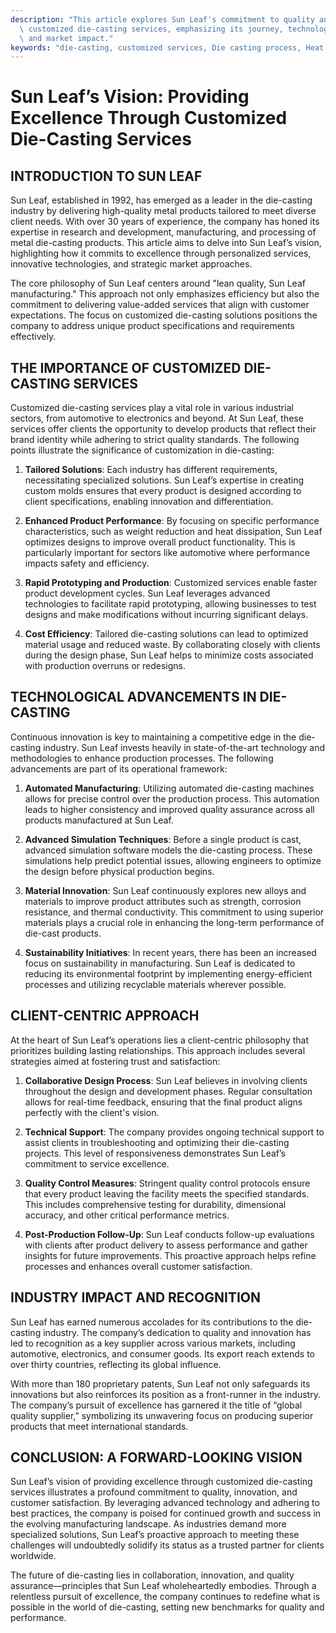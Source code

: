 ```yaml
---
description: "This article explores Sun Leaf's commitment to quality and innovation through its\
  \ customized die-casting services, emphasizing its journey, technological advancements,\
  \ and market impact."
keywords: "die-casting, customized services, Die casting process, Heat dissipation performance"
---
```

# Sun Leaf’s Vision: Providing Excellence Through Customized Die-Casting Services

## INTRODUCTION TO SUN LEAF

Sun Leaf, established in 1992, has emerged as a leader in the die-casting industry by delivering high-quality metal products tailored to meet diverse client needs. With over 30 years of experience, the company has honed its expertise in research and development, manufacturing, and processing of metal die-casting products. This article aims to delve into Sun Leaf’s vision, highlighting how it commits to excellence through personalized services, innovative technologies, and strategic market approaches.

The core philosophy of Sun Leaf centers around "lean quality, Sun Leaf manufacturing." This approach not only emphasizes efficiency but also the commitment to delivering value-added services that align with customer expectations. The focus on customized die-casting solutions positions the company to address unique product specifications and requirements effectively.

## THE IMPORTANCE OF CUSTOMIZED DIE-CASTING SERVICES

Customized die-casting services play a vital role in various industrial sectors, from automotive to electronics and beyond. At Sun Leaf, these services offer clients the opportunity to develop products that reflect their brand identity while adhering to strict quality standards. The following points illustrate the significance of customization in die-casting:

1. **Tailored Solutions**: Each industry has different requirements, necessitating specialized solutions. Sun Leaf’s expertise in creating custom molds ensures that every product is designed according to client specifications, enabling innovation and differentiation.

2. **Enhanced Product Performance**: By focusing on specific performance characteristics, such as weight reduction and heat dissipation, Sun Leaf optimizes designs to improve overall product functionality. This is particularly important for sectors like automotive where performance impacts safety and efficiency.

3. **Rapid Prototyping and Production**: Customized services enable faster product development cycles. Sun Leaf leverages advanced technologies to facilitate rapid prototyping, allowing businesses to test designs and make modifications without incurring significant delays.

4. **Cost Efficiency**: Tailored die-casting solutions can lead to optimized material usage and reduced waste. By collaborating closely with clients during the design phase, Sun Leaf helps to minimize costs associated with production overruns or redesigns.

## TECHNOLOGICAL ADVANCEMENTS IN DIE-CASTING

Continuous innovation is key to maintaining a competitive edge in the die-casting industry. Sun Leaf invests heavily in state-of-the-art technology and methodologies to enhance production processes. The following advancements are part of its operational framework:

1. **Automated Manufacturing**: Utilizing automated die-casting machines allows for precise control over the production process. This automation leads to higher consistency and improved quality assurance across all products manufactured at Sun Leaf.

2. **Advanced Simulation Techniques**: Before a single product is cast, advanced simulation software models the die-casting process. These simulations help predict potential issues, allowing engineers to optimize the design before physical production begins.

3. **Material Innovation**: Sun Leaf continuously explores new alloys and materials to improve product attributes such as strength, corrosion resistance, and thermal conductivity. This commitment to using superior materials plays a crucial role in enhancing the long-term performance of die-cast products.

4. **Sustainability Initiatives**: In recent years, there has been an increased focus on sustainability in manufacturing. Sun Leaf is dedicated to reducing its environmental footprint by implementing energy-efficient processes and utilizing recyclable materials wherever possible.

## CLIENT-CENTRIC APPROACH

At the heart of Sun Leaf’s operations lies a client-centric philosophy that prioritizes building lasting relationships. This approach includes several strategies aimed at fostering trust and satisfaction:

1. **Collaborative Design Process**: Sun Leaf believes in involving clients throughout the design and development phases. Regular consultation allows for real-time feedback, ensuring that the final product aligns perfectly with the client's vision.

2. **Technical Support**: The company provides ongoing technical support to assist clients in troubleshooting and optimizing their die-casting projects. This level of responsiveness demonstrates Sun Leaf’s commitment to service excellence.

3. **Quality Control Measures**: Stringent quality control protocols ensure that every product leaving the facility meets the specified standards. This includes comprehensive testing for durability, dimensional accuracy, and other critical performance metrics.

4. **Post-Production Follow-Up**: Sun Leaf conducts follow-up evaluations with clients after product delivery to assess performance and gather insights for future improvements. This proactive approach helps refine processes and enhances overall customer satisfaction.

## INDUSTRY IMPACT AND RECOGNITION

Sun Leaf has earned numerous accolades for its contributions to the die-casting industry. The company’s dedication to quality and innovation has led to recognition as a key supplier across various markets, including automotive, electronics, and consumer goods. Its export reach extends to over thirty countries, reflecting its global influence.

With more than 180 proprietary patents, Sun Leaf not only safeguards its innovations but also reinforces its position as a front-runner in the industry. The company’s pursuit of excellence has garnered it the title of “global quality supplier,” symbolizing its unwavering focus on producing superior products that meet international standards.

## CONCLUSION: A FORWARD-LOOKING VISION

Sun Leaf’s vision of providing excellence through customized die-casting services illustrates a profound commitment to quality, innovation, and customer satisfaction. By leveraging advanced technology and adhering to best practices, the company is poised for continued growth and success in the evolving manufacturing landscape. As industries demand more specialized solutions, Sun Leaf’s proactive approach to meeting these challenges will undoubtedly solidify its status as a trusted partner for clients worldwide.

The future of die-casting lies in collaboration, innovation, and quality assurance—principles that Sun Leaf wholeheartedly embodies. Through a relentless pursuit of excellence, the company continues to redefine what is possible in the world of die-casting, setting new benchmarks for quality and performance.
